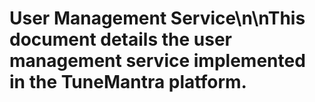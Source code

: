 # User Management Service\n\nThis document details the user management service implemented in the TuneMantra platform.
